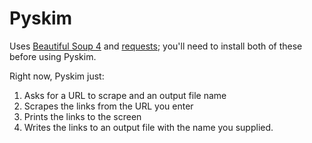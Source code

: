 # Pyskim

Uses [Beautiful Soup 4](https://www.crummy.com/software/BeautifulSoup/) and [requests](http://docs.python-requests.org/en/master/); you'll need to install both of these before using Pyskim.

Right now, Pyskim just:

1. Asks for a URL to scrape and an output file name
2. Scrapes the links from the URL you enter
3. Prints the links to the screen
4. Writes the links to an output file with the name you supplied.
